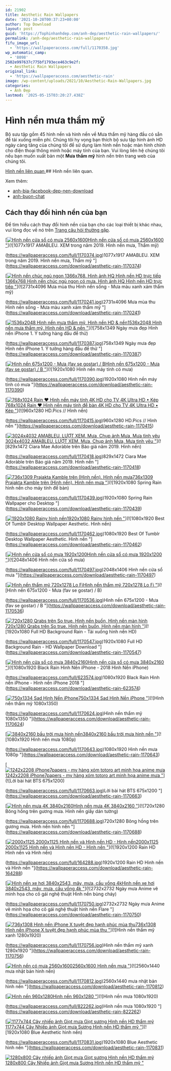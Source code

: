 ```yaml
---
id: 21902
title: Aesthetic Rain Wallpapers
date: '2021-10-28T00:37:23+00:00'
author: Top Download
layout: post
guid: 'https://Tophinhanhdep.com/anh-dep/aesthetic-rain-wallpapers/'
permalink: /anh-dep/aesthetic-rain-wallpapers/
fifu_image_url:
  - 'https://wallpaperaccess.com/full/1170358.jpg'
wp_automatic_camp:
  - '8098'
2502e997637c775bf1793ece463c9e2f:
  - Aesthetic Rain Wallpapers
original_link:
  - 'https://wallpaperaccess.com/aesthetic-rain'
image: /wp-content/uploads/2021/10/Aesthetic-Rain-Wallpapers.jpg
categories:
  - Ảnh Đẹp
lastmod: '2025-05-15T03:20:27.438Z'
---
```

# Hình nền mưa thẩm mỹ

Bộ sưu tập gồm 45 hình nền và hình nền về Mưa thẩm mỹ hàng đầu có sẵn để tải xuống miễn phí. Chúng tôi hy vọng bạn thích bộ sưu tập hình ảnh HD ngày càng tăng của chúng tôi để sử dụng làm hình nền hoặc màn hình chính cho điện thoại thông minh hoặc máy tính của bạn. Vui lòng liên hệ chúng tôi nếu bạn muốn xuất bản một **Mưa thẩm mỹ** hình nền trên trang web của chúng tôi.

[Hình nền liên quan ](#related) ## Hình nền liên quan.

   
 Xem thêm:

   
- [anh-bia-facebook-dep-nen-download](https://tophinhanhdep.com/anh-bia/anh-bia-facebook-dep-nen-download/)
- [anh-buon-chat](https://tophinhanhdep.com/hinh-anh-buon/anh-buon-chat/)

## Cách thay đổi hình nền của bạn

Để tìm hiểu cách thay đổi hình nền của bạn cho các loại thiết bị khác nhau, vui lòng đọc về nó trên [Trang câu hỏi thường gặp](https://tophinhanhdep.com/faq/).

  
[[![Hình nền cửa sổ có mưa 2560x1600](https://wallpaperaccess.com/full/1170358.jpg)Hình nền cửa sổ có mưa 2560x1600 "](https://wallpaperaccess.com/download/aesthetic-rain-1170358)](![1077x1917 AMABLEU.  XEM trong năm 2019. Hình nền mưa, Thẩm mỹ)

(https://wallpaperaccess.com/full/1170374.jpg)1077x1917 AMABLEU. XEM trong năm 2019. Hình nền mưa, Thẩm mỹ "](https://wallpaperaccess.com/download/aesthetic-rain-1170374)

[[![Hình nền chúc ngủ ngon 1366x768.  Hình ảnh HQ Hình nền HD trực tiếp](https://wallpaperaccess.com/full/102705.jpg)1366x768 Hình nền chúc ngủ ngon có mưa. Hình ảnh HQ Hình nền HD trực tiếp "](https://wallpaperaccess.com/download/aesthetic-rain-102705)](![2731x4096 Mưa mùa thu Hình nền sống - Mưa màu xanh xám thẩm mỹ)

(https://wallpaperaccess.com/full/1170241.jpg)2731x4096 Mưa mùa thu Hình nền sống - Mưa màu xanh xám thẩm mỹ "](https://wallpaperaccess.com/download/aesthetic-rain-1170241)

[[![1536x2048 Hình nền mưa thẩm mỹ, Hình nền HD & nền](https://wallpaperaccess.com/full/1170379.jpg)1536x2048 Hình nền mưa thẩm mỹ, Hình nền HD &amp; nền "](https://wallpaperaccess.com/download/aesthetic-rain-1170379)](![758x1349 Ngày mưa đẹp Hình nền iPhone 1. Ý tưởng hàng đầu để thử)

(https://wallpaperaccess.com/full/1170387.jpg)758x1349 Ngày mưa đẹp Hình nền iPhone 1. Ý tưởng hàng đầu để thử "](https://wallpaperaccess.com/download/aesthetic-rain-1170387)

[[![Hình nền 675x1200 - Mưa (fav se gostar) / B](https://wallpaperaccess.com/full/822288.jpg)Hình nền 675x1200 - Mưa (fav se gostar) / B "](https://wallpaperaccess.com/download/aesthetic-rain-822288)](![1920x1080 Hình nền máy tính có mưa)

(https://wallpaperaccess.com/full/1170390.jpg)1920x1080 Hình nền máy tính có mưa "](https://wallpaperaccess.com/download/aesthetic-rain-1170390)

[[![768x1024 Rain ❤ Hình nền máy tính 4K HD cho TV 4K Ultra HD • Kép](https://wallpaperaccess.com/full/1170399.jpg)768x1024 Rain ❤ Hình nền máy tính để bàn 4K HD cho TV 4K Ultra HD • Kép "](https://wallpaperaccess.com/download/aesthetic-rain-1170399)](![960x1280 HD.Pics // Hình nền)

(https://wallpaperaccess.com/full/1170415.jpg)960x1280 HD.Pics // Hình nền "](https://wallpaperaccess.com/download/aesthetic-rain-1170415)

[[![3024x4032 AMABLEU.  LƯỢT XEM.  Mưa, Chụp ảnh Mưa, Mưa tình yêu](https://wallpaperaccess.com/full/905993.jpg)3024x4032 AMABLEU. LƯỢT XEM. Mưa, Chụp ảnh Mưa, Mưa tình yêu "](https://wallpaperaccess.com/download/aesthetic-rain-905993)](![829x1472 Ciara Mae Adoràble trên Báo giá năm 2019. Hình nền)

(https://wallpaperaccess.com/full/1170418.jpg)829x1472 Ciara Mae Adoràble trên Báo giá năm 2019. Hình nền "](https://wallpaperaccess.com/download/aesthetic-rain-1170418)

[[![736x1309 Prajakta Kamble trên (Hình nền).  Hình nền mưa](https://wallpaperaccess.com/full/1170427.jpg)736x1309 Prajakta Kamble trên (Hình nền). Hình nền mưa "](https://wallpaperaccess.com/download/aesthetic-rain-1170427)](![1920x1080 Spring Rain hình nền cho máy tính để bàn)

(https://wallpaperaccess.com/full/1170439.jpg)1920x1080 Spring Rain Wallpaper cho Desktop "](https://wallpaperaccess.com/download/aesthetic-rain-1170439)

[[![1920x1080 Rainy hình nền](https://wallpaperaccess.com/full/673099.jpg)1920x1080 Rainy hình nền "](https://wallpaperaccess.com/download/aesthetic-rain-673099)](![1080x1920 Best Of Tumblr Desktop Wallpaper Aesthetic.  Hình nền)

(https://wallpaperaccess.com/full/1170462.jpg)1080x1920 Best Of Tumblr Desktop Wallpaper Aesthetic. Hình nền "](https://wallpaperaccess.com/download/aesthetic-rain-1170462)

[[![Hình nền cửa sổ có mưa 1920x1200](https://wallpaperaccess.com/full/1170480.jpg)Hình nền cửa sổ có mưa 1920x1200 "](https://wallpaperaccess.com/download/aesthetic-rain-1170480)](![2048x1406 Hình nền cửa sổ mưa)

(https://wallpaperaccess.com/full/1170497.jpg)2048x1406 Hình nền cửa sổ mưa "](https://wallpaperaccess.com/download/aesthetic-rain-1170497)

[[![Hình nền thẩm mỹ 720x1278 Lo Fi](https://wallpaperaccess.com/full/866976.jpg)Hình nền thẩm mỹ 720x1278 Lo Fi "](https://wallpaperaccess.com/download/aesthetic-rain-866976)](![Hình nền 675x1200 - Mưa (fav se gostar) / B)

(https://wallpaperaccess.com/full/1170536.jpg)Hình nền 675x1200 - Mưa (fav se gostar) / B "](https://wallpaperaccess.com/download/aesthetic-rain-1170536)

[[![720x1280 Qrabs trên So true.  Hình nền buồn, Hình nền màn hình](https://wallpaperaccess.com/full/1170539.jpg)720x1280 Qrabs trên So true. Hình nền buồn, Hình nền màn hình "](https://wallpaperaccess.com/download/aesthetic-rain-1170539)](![1920x1080 Full HD Background Rain - Tải xuống hình nền HD)

(https://wallpaperaccess.com/full/1170547.jpg)1920x1080 Full HD Background Rain - HD Wallpaper Download "](https://wallpaperaccess.com/download/aesthetic-rain-1170547)

[[![Hình nền cửa sổ có mưa 3840x2160](https://wallpaperaccess.com/full/1170585.jpg)Hình nền cửa sổ có mưa 3840x2160 "](https://wallpaperaccess.com/download/aesthetic-rain-1170585)](![1080x1920 Black Rain Hình Nền iPhone - 2018 Hình Nền iPhone)

(https://wallpaperaccess.com/full/623574.jpg)1080x1920 Black Rain Hình nền iPhone - Hình nền iPhone 2018 "](https://wallpaperaccess.com/download/aesthetic-rain-623574)

[[![750x1334 Sad Hình Nền iPhone](https://wallpaperaccess.com/full/1170622.jpg)750x1334 Sad Hình Nền iPhone "](https://wallpaperaccess.com/download/aesthetic-rain-1170622)](![Hình nền thẩm mỹ 1080x1350)

(https://wallpaperaccess.com/full/1170624.jpg)Hình nền thẩm mỹ 1080x1350 "](https://wallpaperaccess.com/download/aesthetic-rain-1170624)

[[![3840x2160 bầu trời mưa hình nền](https://wallpaperaccess.com/full/1170631.jpg)3840x2160 bầu trời mưa hình nền "](https://wallpaperaccess.com/download/aesthetic-rain-1170631)](![1080x1920 Hình nền mưa 1080p)

(https://wallpaperaccess.com/full/1170643.jpg)1080x1920 Hình nền mưa 1080p "](https://wallpaperaccess.com/download/aesthetic-rain-1170643)

[[![1242x2208 iPhone7papers - my hàng xóm totoro art minh họa anime mưa](https://wallpaperaccess.com/full/657674.jpg)1242x2208 iPhone7papers - my hàng xóm totoro art minh họa anime mưa "](https://wallpaperaccess.com/download/aesthetic-rain-657674)](![Lời bài hát BTS 675x1200)

(https://wallpaperaccess.com/full/1170663.jpg)Lời bài hát BTS 675x1200 "](https://wallpaperaccess.com/download/aesthetic-rain-1170663)

[[![Hình nền mưa 4K 3840x2160](https://wallpaperaccess.com/full/1170664.jpg)Hình nền mưa 4K 3840x2160 "](https://wallpaperaccess.com/download/aesthetic-rain-1170664)](![720x1280 Bông hồng trên gương mưa.  Hình nền giấy dán tường)

(https://wallpaperaccess.com/full/1170688.jpg)720x1280 Bông hồng trên gương mưa. Hình nền hình nền "](https://wallpaperaccess.com/download/aesthetic-rain-1170688)

[[![2000x1125 2000x1125 Hình nền và Hình nền HD - Hình nền](https://wallpaperaccess.com/full/1170692.png)2000x1125 2000x1125 Hình nền và Hình nền HD - Hình nền "](https://wallpaperaccess.com/download/aesthetic-rain-1170692)](![1920x1200 Rain HD Hình nền và Hình nền)

(https://wallpaperaccess.com/full/164288.jpg)1920x1200 Rain HD Hình nền và Hình nền "](https://wallpaperaccess.com/download/aesthetic-rain-164288)

[[![Hình nền xe hơi 3840x2543, mây, mưa, cầu vồng 4k](https://wallpaperaccess.com/full/1170729.jpg)Hình nền xe hơi 3840x2543, mây, mưa, cầu vồng 4k "](https://wallpaperaccess.com/download/aesthetic-rain-1170729)](![2732x2732 Ngày mưa Anime vẽ minh họa cho cô gái nghệ thuật Hình nền bùng cháy)

(https://wallpaperaccess.com/full/1170750.jpg)2732x2732 Ngày mưa Anime vẽ minh họa cho cô gái nghệ thuật hình nền Flare "](https://wallpaperaccess.com/download/aesthetic-rain-1170750)

[[![736x1308 Hình nền iPhone X tuyệt đẹp hạnh phúc mùa thu](https://wallpaperaccess.com/full/841042.jpg)736x1308 Hình nền iPhone X tuyệt đẹp hạnh phúc mùa thu "](https://wallpaperaccess.com/download/aesthetic-rain-841042)](![Hình nền thẩm mỹ xanh 1280x1920)

(https://wallpaperaccess.com/full/1170756.jpg)Hình nền thẩm mỹ xanh 1280x1920 "](https://wallpaperaccess.com/download/aesthetic-rain-1170756)

[[![Hình nền có mưa 2560x1600](https://wallpaperaccess.com/full/1170801.jpg)2560x1600 Hình nền mưa "](https://wallpaperaccess.com/download/aesthetic-rain-1170801)](![2560x1440 mưa nhật bản hình nền)

(https://wallpaperaccess.com/full/1170812.jpg)2560x1440 mưa nhật bản hình nền "](https://wallpaperaccess.com/download/aesthetic-rain-1170812)

[[![Hình nền 960x1280](https://wallpaperaccess.com/full/1170825.jpg)Hình nền 960x1280 "](https://wallpaperaccess.com/download/aesthetic-rain-1170825)](![Hình nền mưa 1080x1920)

(https://wallpaperaccess.com/full/822262.jpg)Hình nền mưa 1080x1920 "](https://wallpaperaccess.com/download/aesthetic-rain-822262)

[[![1177x744 Cây nhiếp ảnh Giọt mưa Giọt sương Hình nền HD thẩm mỹ](https://wallpaperaccess.com/full/1170829.jpg)1177x744 Cây Nhiếp ảnh Giọt mưa Sương Hình nền HD thẩm mỹ "](https://wallpaperaccess.com/download/aesthetic-rain-1170829)](![1920x1080 Blue Aesthetic hình nền)

(https://wallpaperaccess.com/full/1170831.jpg)1920x1080 Blue Aesthetic hình nền "](https://wallpaperaccess.com/download/aesthetic-rain-1170831)

[![1280x800 Cây nhiếp ảnh Giọt mưa Giọt sương Hình nền HD thẩm mỹ](https://wallpaperaccess.com/full/1170832.jpg)1280x800 Cây Nhiếp ảnh Giọt mưa Sương Hình nền HD thẩm mỹ "](https://wallpaperaccess.com/download/aesthetic-rain-1170832)
